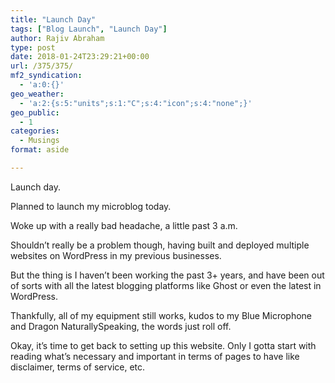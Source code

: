 ```yaml
---
title: "Launch Day"
tags: ["Blog Launch", "Launch Day"]
author: Rajiv Abraham
type: post
date: 2018-01-24T23:29:21+00:00
url: /375/375/
mf2_syndication:
  - 'a:0:{}'
geo_weather:
  - 'a:2:{s:5:"units";s:1:"C";s:4:"icon";s:4:"none";}'
geo_public:
  - 1
categories:
  - Musings
format: aside

---
```

<p style="text-align: left;">
  Launch day.
</p>

<p style="text-align: left;">
  Planned to launch my microblog today.
</p>

<p style="text-align: left;">
  Woke up with a really bad headache, a little past 3 a.m.
</p>

<p style="text-align: left;">
  Shouldn&#8217;t really be a problem though, having built and deployed multiple websites on WordPress in my previous businesses.
</p>

<p style="text-align: left;">
  But the thing is I haven&#8217;t been working the past 3+ years, and have been out of sorts with all the latest blogging platforms like Ghost or even the latest in WordPress.
</p>

<p style="text-align: left;">
  Thankfully, all of my equipment still works, kudos to my Blue Microphone and Dragon NaturallySpeaking, the words just roll off.
</p>

<p style="text-align: left;">
  Okay, it&#8217;s time to get back to setting up this website. Only I gotta start with reading what&#8217;s necessary and important in terms of pages to have like disclaimer, terms of service, etc.
</p>